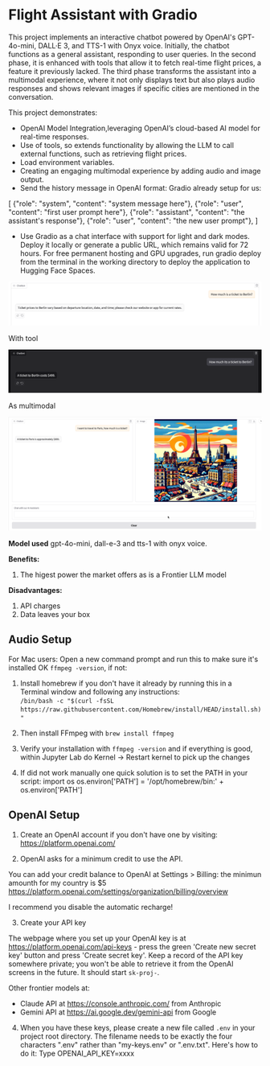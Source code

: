 
# Flight Assistant with Gradio
This project implements an interactive chatbot powered by OpenAI's GPT-4o-mini, DALL·E 3, and TTS-1 with Onyx voice. Initially, the chatbot functions as a general assistant, responding to user queries. In the second phase, it is enhanced with tools that allow it to fetch real-time flight prices, a feature it previously lacked. The third phase transforms the assistant into a multimodal experience, where it not only displays text but also plays audio responses and shows relevant images if specific cities are mentioned in the conversation.

This project demonstrates:
- OpenAI Model Integration,leveraging OpenAI’s cloud-based AI model for real-time responses.
- Use of tools, so extends functionality by allowing the LLM to call external functions, such as retrieving flight prices.
- Load environment variables.
- Creating an engaging multimodal experience by adding audio and image output.
- Send the history message in OpenAI format: Gradio already setup for us: 

[
    {"role": "system", "content": "system message here"},
    {"role": "user", "content": "first user prompt here"},
    {"role": "assistant", "content": "the assistant's response"},
    {"role": "user", "content": "the new user prompt"},
]

- Use Gradio as a chat interface with support for light and dark modes. Deploy it locally or generate a public URL, which remains valid for 72 hours. For free permanent hosting and GPU upgrades, run gradio deploy from the terminal in the working directory to deploy the application to Hugging Face Spaces.


![Chatbot Preview](gradioUI.png)

With tool

![Chatbot Preview2](gradioUITools.png)

As multimodal

![Chatbot Preview3](multimodal.png)

**Model used**
gpt-4o-mini,  dall-e-3 and tts-1 with onyx voice.

**Benefits:**
1. The higest power the market offers as is a Frontier LLM model

**Disadvantages:**
1. API charges
2. Data leaves your box

## Audio Setup
For Mac users: Open a new command prompt and run this to make sure it's installed OK
`ffmpeg -version`, if not:

1. Install homebrew if you don't have it already by running this in a Terminal window and following any instructions:  
`/bin/bash -c "$(curl -fsSL https://raw.githubusercontent.com/Homebrew/install/HEAD/install.sh)"`

2. Then install FFmpeg with `brew install ffmpeg`

3. Verify your installation with `ffmpeg -version` and if everything is good, within Jupyter Lab do Kernel -> Restart kernel to pick up the changes

4. If did not work manually  one quick solution is to set the PATH in your script: 
import os
os.environ['PATH'] = '/opt/homebrew/bin:' + os.environ['PATH']


## OpenAI Setup

1. Create an OpenAI account if you don't have one by visiting:
https://platform.openai.com/

2. OpenAI asks for a minimum credit to use the API. 

You can add your credit balance to OpenAI at Settings > Billing:  the minimun amounth for my country is $5
https://platform.openai.com/settings/organization/billing/overview

I recommend you disable the automatic recharge!

3. Create your API key

The webpage where you set up your OpenAI key is at https://platform.openai.com/api-keys - press the green 'Create new secret key' button and press 'Create secret key'. Keep a record of the API key somewhere private; you won't be able to retrieve it from the OpenAI screens in the future. It should start `sk-proj-`.

Other frontier models at:
- Claude API at https://console.anthropic.com/ from Anthropic
- Gemini API at https://ai.google.dev/gemini-api from Google


4. When you have these keys, please create a new file called `.env` in your project root directory. The filename needs to be exactly the four characters ".env" rather than "my-keys.env" or ".env.txt". Here's how to do it:
Type OPENAI_API_KEY=xxxx


